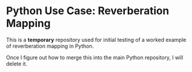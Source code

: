# Python Use Case: Reverberation Mapping
This is a **temporary** repository used for initial testing of a worked example of reverberation mapping in Python.

Once I figure out how to merge this into the main Python repository, I will delete it.
